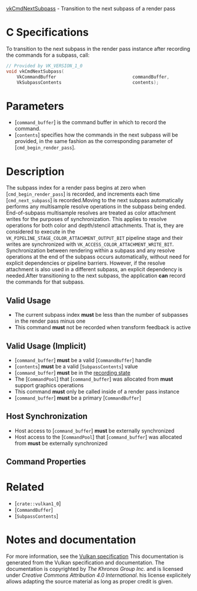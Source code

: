 [vkCmdNextSubpass](https://www.khronos.org/registry/vulkan/specs/1.3-extensions/man/html/vkCmdNextSubpass.html) - Transition to the next subpass of a render pass

# C Specifications
To transition to the next subpass in the render pass instance after
recording the commands for a subpass, call:
```c
// Provided by VK_VERSION_1_0
void vkCmdNextSubpass(
    VkCommandBuffer                             commandBuffer,
    VkSubpassContents                           contents);
```

# Parameters
- [`command_buffer`] is the command buffer in which to record the command.
- [`contents`] specifies how the commands in the next subpass will be provided, in the same fashion as the corresponding parameter of [`cmd_begin_render_pass`].

# Description
The subpass index for a render pass begins at zero when
[`cmd_begin_render_pass`] is recorded, and increments each time
[`cmd_next_subpass`] is recorded.Moving to the next subpass automatically performs any multisample resolve
operations in the subpass being ended.
End-of-subpass multisample resolves are treated as color attachment writes
for the purposes of synchronization.
This applies to resolve operations for both color and depth/stencil
attachments.
That is, they are considered to execute in the
`VK_PIPELINE_STAGE_COLOR_ATTACHMENT_OUTPUT_BIT` pipeline stage and their
writes are synchronized with `VK_ACCESS_COLOR_ATTACHMENT_WRITE_BIT`.
Synchronization between rendering within a subpass and any resolve
operations at the end of the subpass occurs automatically, without need for
explicit dependencies or pipeline barriers.
However, if the resolve attachment is also used in a different subpass, an
explicit dependency is needed.After transitioning to the next subpass, the application  **can**  record the
commands for that subpass.
## Valid Usage
-    The current subpass index  **must**  be less than the number of subpasses in the render pass minus one
-    This command  **must**  not be recorded when transform feedback is active

## Valid Usage (Implicit)
-  [`command_buffer`] **must**  be a valid [`CommandBuffer`] handle
-  [`contents`] **must**  be a valid [`SubpassContents`] value
-  [`command_buffer`] **must**  be in the [recording state]()
-    The [`CommandPool`] that [`command_buffer`] was allocated from  **must**  support graphics operations
-    This command  **must**  only be called inside of a render pass instance
-  [`command_buffer`] **must**  be a primary [`CommandBuffer`]

## Host Synchronization
- Host access to [`command_buffer`] **must**  be externally synchronized
- Host access to the [`CommandPool`] that [`command_buffer`] was allocated from  **must**  be externally synchronized

## Command Properties

# Related
- [`crate::vulkan1_0`]
- [`CommandBuffer`]
- [`SubpassContents`]

# Notes and documentation
For more information, see the [Vulkan specification](https://www.khronos.org/registry/vulkan/specs/1.3-extensions/html/vkspec.html)
This documentation is generated from the Vulkan specification and documentation.
The documentation is copyrighted by *The Khronos Group Inc.* and is licensed under *Creative Commons Attribution 4.0 International*.
his license explicitely allows adapting the source material as long as proper credit is given.
        